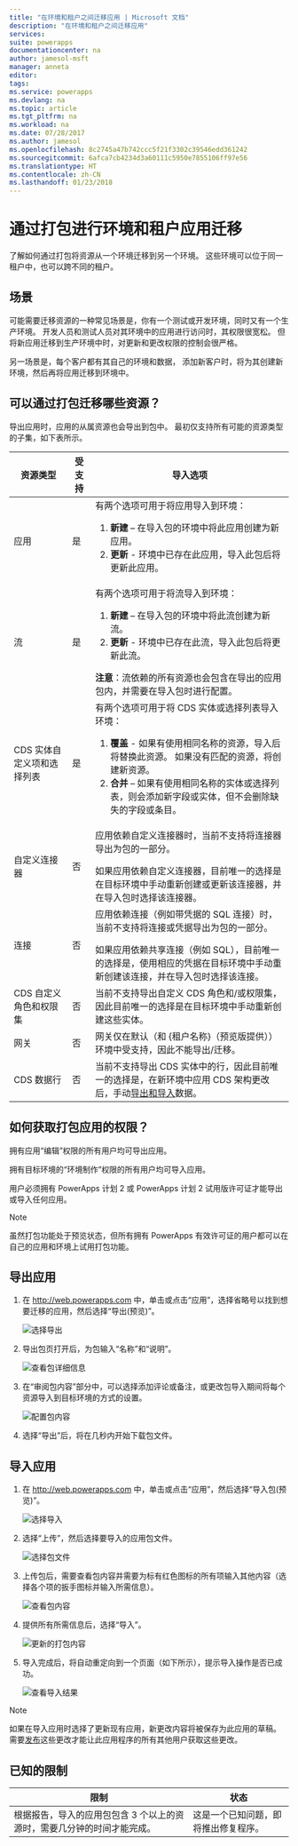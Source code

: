 ```yaml
---
title: "在环境和租户之间迁移应用 | Microsoft 文档"
description: "在环境和租户之间迁移应用"
services: 
suite: powerapps
documentationcenter: na
author: jamesol-msft
manager: anneta
editor: 
tags: 
ms.service: powerapps
ms.devlang: na
ms.topic: article
ms.tgt_pltfrm: na
ms.workload: na
ms.date: 07/28/2017
ms.author: jamesol
ms.openlocfilehash: 8c2745a47b742ccc5f21f3302c39546edd361242
ms.sourcegitcommit: 6afca7cb4234d3a60111c5950e7855106ff97e56
ms.translationtype: HT
ms.contentlocale: zh-CN
ms.lasthandoff: 01/23/2018
---
```

# <a name="environment-and-tenant-app-migration-through-packaging"></a>通过打包进行环境和租户应用迁移
了解如何通过打包将资源从一个环境迁移到另一个环境。 这些环境可以位于同一租户中，也可以跨不同的租户。

## <a name="the-scenario"></a>场景
可能需要迁移资源的一种常见场景是，你有一个测试或开发环境，同时又有一个生产环境。 开发人员和测试人员对其环境中的应用进行访问时，其权限很宽松。 但将新应用迁移到生产环境中时，对更新和更改权限的控制会很严格。

另一场景是，每个客户都有其自己的环境和数据， 添加新客户时，将为其创建新环境，然后再将应用迁移到环境中。

## <a name="which-resources-can-i-migrate-through-packaging"></a>可以通过打包迁移哪些资源？
导出应用时，应用的从属资源也会导出到包中。  最初仅支持所有可能的资源类型的子集，如下表所示。

| 资源类型 | 受支持 | 导入选项 |
| --- | --- | --- |
| 应用 |是 |有两个选项可用于将应用导入到环境： <ol><li><b>新建</b> – 在导入包的环境中将此应用创建为新应用。</li> <li><b>更新</b> - 环境中已存在此应用，导入此包后将更新此应用。</li></ol> |
| 流 |是 |有两个选项可用于将流导入到环境： <ol><li><b>新建</b> – 在导入包的环境中将此流创建为新流。</li> <li><b>更新</b> - 环境中已存在此流，导入此包后将更新此流。</li></ol> <b>注意</b>：流依赖的所有资源也会包含在导出的应用包内，并需要在导入包时进行配置。 |
| CDS 实体自定义项和选择列表 |是 |有两个选项可用于将 CDS 实体或选择列表导入环境： <ol><li><b>覆盖</b> - 如果有使用相同名称的资源，导入后将替换此资源。 如果没有匹配的资源，将创建新资源。 <li><b>合并</b> – 如果有使用相同名称的实体或选择列表，则会添加新字段或实体，但不会删除缺失的字段或条目。</li></ol> |
| 自定义连接器 |否 |应用依赖自定义连接器时，当前不<b></b>支持将连接器导出为包的一部分。 <p></p> 如果应用依赖自定义连接器，目前唯一的选择是在目标环境中手动重新创建或更新该连接器，并在导入包时选择该连接器。 |
| 连接 |否 |应用依赖连接（例如带凭据的 SQL 连接）时，当前不支持将连接或凭据导出为包的一部分。 <p></p> 如果应用依赖共享连接（例如 SQL），目前唯一的选择是，使用相应的凭据在目标环境中手动重新创建该连接，并在导入包时选择该连接。 |
| CDS 自定义角色和权限集 |否 |当前不支持导出自定义 CDS 角色和/或权限集，因此目前唯一的选择是在目标环境中手动重新创建这些实体。 |
| 网关 |否 |网关仅在默认（和 {租户名称}（预览版提供））环境中受支持，因此不能导出/迁移。 |
| CDS 数据行 |否 |当前不支持导出 CDS 实体中的行，因此目前唯一的选择是，在新环境中应用 CDS 架构更改后，手动[导出和导入](data-platform-export-data.md)数据。 |

## <a name="how-do-i-get-access-to-packaging-for-my-app"></a>如何获取打包应用的权限？
拥有应用“编辑”权限的所有用户均可导出应用。

拥有目标环境的“环境制作”权限的所有用户均可导入应用。

用户必须拥有 PowerApps 计划 2 或 PowerApps 计划 2 试用版许可证才能导出或导入任何应用。

> [!NOTE]
> 虽然打包功能处于预览状态，但所有拥有 PowerApps 有效许可证的用户都可以在自己的应用和环境上试用打包功能。

## <a name="exporting-an-app"></a>导出应用
1. 在 http://web.powerapps.com 中，单击或点击“应用”，选择省略号以找到想要迁移的应用，然后选择“导出(预览)”。
   
    ![选择导出](./media/environment-and-tenant-migration/select-export.png)
2. 导出包页打开后，为包输入“名称”和“说明”。
   
    ![查看包详细信息](./media/environment-and-tenant-migration/package-details.png)
3. 在“审阅包内容”部分中，可以选择添加评论或备注，或更改包导入期间将每个资源导入到目标环境的方式的设置。
   
    ![配置包内容](./media/environment-and-tenant-migration/export-package-content.png)

4. 选择“导出”后，将在几秒内开始下载包文件。

## <a name="importing-an-app"></a>导入应用
1. 在 http://web.powerapps.com 中，单击或点击“应用”，然后选择“导入包(预览)”。
   
    ![选择导入](./media/environment-and-tenant-migration/select-import.png)
2. 选择“上传”，然后选择要导入的应用包文件。
   
    ![选择包文件](./media/environment-and-tenant-migration/select-file.png)
3. 上传包后，需要查看包内容并需要为标有红色图标的所有项输入其他内容（选择各个项的扳手图标并输入所需信息）。
   
    ![查看包内容](./media/environment-and-tenant-migration/import-package-content.png)
4. 提供所有所需信息后，选择“导入”。
   
    ![更新的打包内容](./media/environment-and-tenant-migration/import-package-content-dirty.png)
5. 导入完成后，将自动重定向到一个页面（如下所示），提示导入操作是否已成功。
   
    ![查看导入结果](./media/environment-and-tenant-migration/import-results.png)

> [!NOTE]
>  如果在导入应用时选择了更新现有应用，新更改内容将被保存为此应用的草稿。  需要[发布](http://powerapps.microsoft.com/tutorials/save-publish-app/#publish-an-app)这些更改才能让此应用程序的所有其他用户获取这些更改。
> 
> 

## <a name="known-limitations"></a>已知的限制
| 限制 | 状态 |
| --- | --- |
| 根据报告，导入的应用包包含 3 个以上的资源时，需要几分钟的时间才能完成。 |这是一个已知问题，即将推出修复程序。 |


